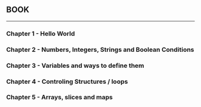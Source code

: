 ## BOOK 

---
### Chapter 1 - Hello World
### Chapter 2 - Numbers, Integers, Strings and Boolean Conditions
### Chapter 3 - Variables and ways to define them
### Chapter 4 - Controling Structures / loops
### Chapter 5 - Arrays, slices and maps